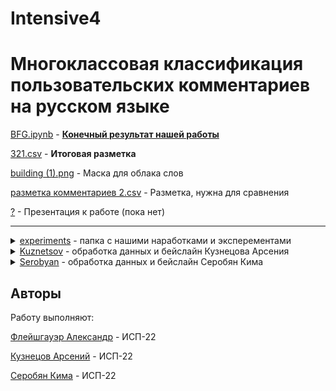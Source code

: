 # Intensive4

# Многоклассовая классификация пользовательских комментариев на русском языке


[BFG.ipynb](https://github.com/AvEjpg/Intensive4/blob/main/BFG.ipynb) - <ins>**Конечный результат нашей работы**</ins>

[321.csv](https://github.com/AvEjpg/Intensive4/blob/main/321.csv) - **Итоговая разметка**

[building (1).png](https://github.com/AvEjpg/Intensive4/blob/main/building%20(1).png) - Маска для облака слов

[разметка комментариев 2.csv](https://github.com/AvEjpg/Intensive4/blob/main/разметка%20комментариев%202.csv) - Разметка, нужна для сравнения

[?](-) - Презентация к работе (пока нет)

---
<details>
<summary><a href="https://github.com/AvEjpg/Intensive4/tree/main/experiments">experiments</a> - папка с нашими наработками и эксперементами</summary>

  * Модель_классификации_комментариев_по_работе_управляющей(инт4) .ipynb - старая модель
  * Модель_классификации_комментариев_по_работе_управляющей(инт4).ipynb - старая модель
  * разметка ч1.csv - старая разметка
  * разметка.ч1.csv - старая разметка
  * readmeold.md - старый readme файл
  * int4.ipynb - попытка
  * Модель_классификации_комментариев_по_работе_управляющей(инт4)_(1) (1).ipynb - попытка
  * Модель_классификации_комментариев_по_работе_управляющей(инт4)_(1).ipynb - попытка
  * эксперемент.ipynb - попытка

</details>

<details>
<summary><a href="https://github.com/AvEjpg/Intensive4/tree/main/Kuznetsov">Kuznetsov</a> - обработка данных и бейслайн Кузнецова Арсения</summary>

  * baseline2.ipynb - бейслайн модель
  * 321.csv - разметка

</details>

<details>
<summary><a href="https://github.com/AvEjpg/Intensive4/tree/main/Serobyan">Serobyan</a> - обработка данных и бейслайн Серобян Кима</summary>

  * intensive_4.ipynb - бейслайн модель

</details>


## Авторы

Работу выполняют:

[Флейшгауэр Александр](https://github.com/Glorc12) - ИСП-22

[Кузнецов Арсений](https://github.com/AvEjpg) - ИСП-22

[Серобян Кима](https://github.com/Kimaaaaaaaaaaaaaaaa) - ИСП-22
